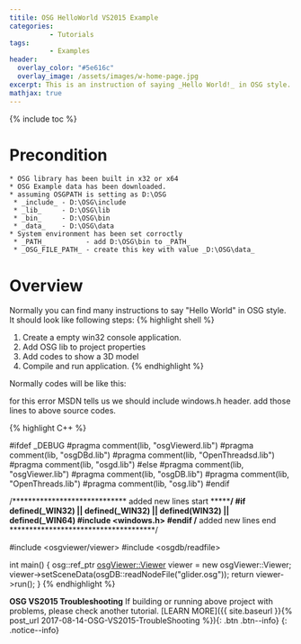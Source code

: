 ```yaml
---
titile: OSG HelloWorld VS2015 Example
categories: 
          - Tutorials
tags:          
          - Examples
header:
  overlay_color: "#5e616c"
  overlay_image: /assets/images/w-home-page.jpg
excerpt: This is an instruction of saying _Hello World!_ in OSG style. This project will build by using Visual Studio 2015.
mathjax: true
---
```


{% include toc %}

# Precondition
```
* OSG library has been built in x32 or x64
* OSG Example data has been downloaded. 
* assuming OSGPATH is setting as D:\OSG
 * _include_ - D:\OSG\include
 * _lib_     - D:\OSG\lib
 * _bin_     - D:\OSG\bin
 * _data_    - D:\OSG\data
* System environment has been set corroctly
 * _PATH_          - add D:\OSG\bin to _PATH_
 * _OSG_FILE_PATH_ - create this key with value _D:\OSG\data_  
```

# Overview
Normally you can find many instructions to say "Hello World" in OSG style.  
It should look like following steps:
{% highlight shell %}
1. Create a empty win32 console application.
2. Add OSG lib to project properties
3. Add codes to show a 3D model
4. Compile and run application. 
{% endhighlight %}


Normally codes will be like this:

for this error MSDN tells us we should include windows.h header.
add those lines to above source codes.

{% highlight C++ %}

#ifdef _DEBUG
#pragma comment(lib, "osgViewerd.lib")
#pragma comment(lib, "osgDBd.lib")
#pragma comment(lib, "OpenThreadsd.lib")
#pragma comment(lib, "osgd.lib")
#else
#pragma comment(lib, "osgViewer.lib")
#pragma comment(lib, "osgDB.lib")
#pragma comment(lib, "OpenThreads.lib")
#pragma comment(lib, "osg.lib")
#endif

/***************************** added new lines start *************************************/
#if defined(_WIN32) || defined(_WIN32) || defined(__WIN32__) || defined(_WIN64)
#include <windows.h>
#endif
/******************************** added new lines end *************************************/

#include <osgviewer/viewer>
#include <osgdb/readfile>

int main()
{
	osg::ref_ptr <osgViewer::Viewer> viewer = new osgViewer::Viewer;
	viewer->setSceneData(osgDB::readNodeFile("glider.osg"));
	return viewer->run();
}
{% endhighlight %}


**OSG VS2015 Troubleshooting**
If building or running above project with problems, please check another tutorial. [LEARN MORE]({{ site.baseurl }}{% post_url 2017-08-14-OSG-VS2015-TroubleShooting %}){: .btn .btn--info}
{: .notice--info}
